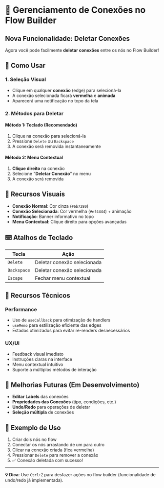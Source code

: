 # 🔗 Gerenciamento de Conexões no Flow Builder

## Nova Funcionalidade: Deletar Conexões

Agora você pode facilmente **deletar conexões** entre os nós no Flow Builder!

## 🎯 Como Usar

### 1. **Seleção Visual**

- Clique em qualquer **conexão** (edge) para selecioná-la
- A conexão selecionada ficará **vermelha** e **animada**
- Aparecerá uma notificação no topo da tela

### 2. **Métodos para Deletar**

#### **Método 1: Teclado (Recomendado)**

1. Clique na conexão para selecioná-la
2. Pressione `Delete` ou `Backspace`
3. A conexão será removida instantaneamente

#### **Método 2: Menu Contextual**

1. **Clique direito** na conexão
2. Selecione "**Deletar Conexão**" no menu
3. A conexão será removida

## 🎨 Recursos Visuais

- **Conexão Normal**: Cor cinza (`#6b7280`)
- **Conexão Selecionada**: Cor vermelha (`#ef4444`) + animação
- **Notificação**: Banner informativo no topo
- **Menu Contextual**: Clique direito para opções avançadas

## ⌨️ Atalhos de Teclado

| Tecla       | Ação                        |
| ----------- | --------------------------- |
| `Delete`    | Deletar conexão selecionada |
| `Backspace` | Deletar conexão selecionada |
| `Escape`    | Fechar menu contextual      |

## 🔧 Recursos Técnicos

### **Performance**

- Uso de `useCallback` para otimização de handlers
- `useMemo` para estilização eficiente das edges
- Estados otimizados para evitar re-renders desnecessários

### **UX/UI**

- Feedback visual imediato
- Instruções claras na interface
- Menu contextual intuitivo
- Suporte a múltiplos métodos de interação

## 🚀 Melhorias Futuras (Em Desenvolvimento)

- **Editar Labels** das conexões
- **Propriedades das Conexões** (tipo, condições, etc.)
- **Undo/Redo** para operações de deletar
- **Seleção múltipla** de conexões

## 📝 Exemplo de Uso

1. Criar dois nós no flow
2. Conectar os nós arrastando de um para outro
3. Clicar na conexão criada (fica vermelha)
4. Pressionar `Delete` para remover a conexão
5. ✅ Conexão deletada com sucesso!

---

**💡 Dica**: Use `Ctrl+Z` para desfazer ações no flow builder (funcionalidade de undo/redo já implementada).
